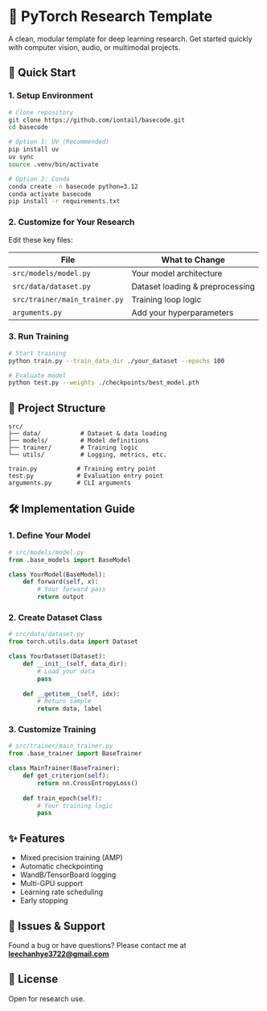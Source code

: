 # 🔬 PyTorch Research Template

A clean, modular template for deep learning research. Get started quickly with computer vision, audio, or multimodal projects.

## 🚀 Quick Start

### 1. Setup Environment

```bash
# Clone repository
git clone https://github.com/iontail/basecode.git
cd basecode

# Option 1: UV (Recommended)
pip install uv
uv sync
source .venv/bin/activate

# Option 2: Conda
conda create -n basecode python=3.12
conda activate basecode
pip install -r requirements.txt
```

### 2. Customize for Your Research

Edit these key files:

| File | What to Change |
|------|----------------|
| `src/models/model.py` | Your model architecture |
| `src/data/dataset.py` | Dataset loading & preprocessing |
| `src/trainer/main_trainer.py` | Training loop logic |
| `arguments.py` | Add your hyperparameters |

### 3. Run Training

```bash
# Start training
python train.py --train_data_dir ./your_dataset --epochs 100

# Evaluate model
python test.py --weights ./checkpoints/best_model.pth
```

## 📁 Project Structure

```
src/
├── data/           # Dataset & data loading
├── models/         # Model definitions
├── trainer/        # Training logic
└── utils/          # Logging, metrics, etc.

train.py           # Training entry point
test.py            # Evaluation entry point
arguments.py       # CLI arguments
```

## 🛠️ Implementation Guide

### 1. Define Your Model
```python
# src/models/model.py
from .base_models import BaseModel

class YourModel(BaseModel):
    def forward(self, x):
        # Your forward pass
        return output
```

### 2. Create Dataset Class
```python
# src/data/dataset.py
from torch.utils.data import Dataset

class YourDataset(Dataset):
    def __init__(self, data_dir):
        # Load your data
        pass
    
    def __getitem__(self, idx):
        # Return sample
        return data, label
```

### 3. Customize Training
```python
# src/trainer/main_trainer.py
from .base_trainer import BaseTrainer

class MainTrainer(BaseTrainer):
    def get_criterion(self):
        return nn.CrossEntropyLoss()
    
    def train_epoch(self):
        # Your training logic
        pass
```

## ✨ Features

- Mixed precision training (AMP)
- Automatic checkpointing
- WandB/TensorBoard logging
- Multi-GPU support
- Learning rate scheduling
- Early stopping

## 🐛 Issues & Support

Found a bug or have questions? Please contact me at **leechanhye3722@gmail.com**

## 📄 License

Open for research use.